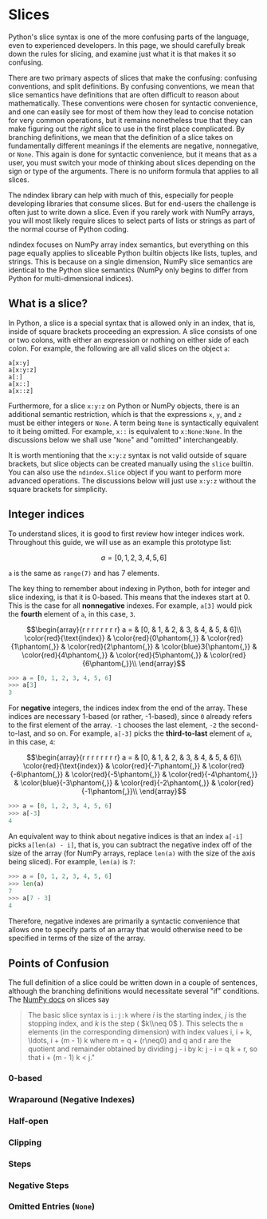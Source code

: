 # Slices

Python's slice syntax is one of the more confusing parts of the language, even
to experienced developers. In this page, we should carefully break down the
rules for slicing, and examine just what it is that makes it so confusing.

There are two primary aspects of slices that make the confusing: confusing
conventions, and split definitions. By confusing conventions, we mean that
slice semantics have definitions that are often difficult to reason about
mathematically. These conventions were chosen for syntactic convenience, and
one can easily see for most of them how they lead to concise notation for very
common operations, but it remains nonetheless true that they can make figuring
out the *right* slice to use in the first place complicated. By branching
definitions, we mean that the definition of a slice takes on fundamentally
different meanings if the elements are negative, nonnegative, or `None`. This
again is done for syntactic convenience, but it means that as a user, you must
switch your mode of thinking about slices depending on the sign or type of the
arguments. There is no uniform formula that applies to all slices.

The ndindex library can help with much of this, especially for people
developing libraries that consume slices. But for end-users the challenge is
often just to write down a slice. Even if you rarely work with NumPy arrays,
you will most likely require slices to select parts of lists or strings as
part of the normal course of Python coding.

ndindex focuses on NumPy array index semantics, but everything on this page
equally applies to sliceable Python builtin objects like lists, tuples, and
strings. This is because on a single dimension, NumPy slice semantics are
identical to the Python slice semantics (NumPy only begins to differ from
Python for multi-dimensional indices).

## What is a slice?

In Python, a slice is a special syntax that is allowed only in an index, that
is, inside of square brackets proceeding an expression. A slice consists of
one or two colons, with either an expression or nothing on either side of each
colon. For example, the following are all valid slices on the object `a`:

```
a[x:y]
a[x:y:z]
a[:]
a[x::]
a[x::z]
```

Furthermore, for a slice `x:y:z` on Python or NumPy objects, there is an additional
semantic restriction, which is that the expressions `x`, `y`, and `z` must be
either integers or `None`. A term being `None` is syntactically equivalent to
it being omitted. For example, `x::` is equivalent to `x:None:None`. In the
discussions below we shall use "`None`" and "omitted" interchangeably.

It is worth mentioning that the `x:y:z` syntax is not valid outside of square
brackets, but slice objects can be created manually using the `slice` builtin.
You can also use the `ndindex.Slice` object if you want to perform more
advanced operations. The discussions below will just use `x:y:z` without the
square brackets for simplicity.

## Integer indices

To understand slices, it is good to first review how integer indices work.
Throughout this guide, we will use as an example this prototype list:

```math
a = [0, 1, 2, 3, 4, 5, 6]
```

`a` is the same as `range(7)` and has 7 elements.

The key thing to remember about indexing in Python, both for integer and slice
indexing, is that it is 0-based. This means that the indexes start at 0. This
is the case for all **nonnegative** indexes. For example, `a[3]` would pick
the **fourth** element of `a`, in this case, `3`.

```math
\begin{array}{r r r r r r r r}
a = & [0, & 1, & 2, & 3, & 4, & 5, & 6]\\
\color{red}{\text{index}}
    & \color{red}{0\phantom{,}}
    & \color{red}{1\phantom{,}}
    & \color{red}{2\phantom{,}}
    & \color{blue}3{\phantom{,}}
    & \color{red}{4\phantom{,}}
    & \color{red}{5\phantom{,}}
    & \color{red}{6\phantom{,}}\\
\end{array}
```

```py
>>> a = [0, 1, 2, 3, 4, 5, 6]
>>> a[3]
3

```

For **negative** integers, the indices index from the end of the array. These
indices are necessary 1-based (or rather, -1-based), since `0` already refers
to the first element of the array. `-1` chooses the last element, `-2` the
second-to-last, and so on. For example, `a[-3]` picks the **third-to-last**
element of `a`, in this case, `4`:

```math
\begin{array}{r r r r r r r r}
a = & [0, & 1, & 2, & 3, & 4, & 5, & 6]\\
\color{red}{\text{index}}
    & \color{red}{-7\phantom{,}}
    & \color{red}{-6\phantom{,}}
    & \color{red}{-5\phantom{,}}
    & \color{red}{-4\phantom{,}}
    & \color{blue}{-3\phantom{,}}
    & \color{red}{-2\phantom{,}}
    & \color{red}{-1\phantom{,}}\\
\end{array}
```

```py
>>> a = [0, 1, 2, 3, 4, 5, 6]
>>> a[-3]
4

```

An equivalent way to think about negative indices is that an index `a[-i]`
picks `a[len(a) - i]`, that is, you can subtract the negative index off of
the size of the array (for NumPy arrays, replace `len(a)` with the size of the
axis being sliced). For example, `len(a)` is `7`:

```py
>>> a = [0, 1, 2, 3, 4, 5, 6]
>>> len(a)
7
>>> a[7 - 3]
4

```

Therefore, negative indexes are primarily a syntactic convenience that allows
one to specify parts of an array that would otherwise need to be specified in
terms of the size of the array.

## Points of Confusion

The full definition of a slice could be written down in a couple of sentences,
although the branching definitions would necessitate several "if" conditions.
The [NumPy docs](https://numpy.org/doc/stable/reference/arrays.indexing.html)
on slices say

> The basic slice syntax is `i:j:k` where *i* is the starting index, *j* is
> the stopping index, and *k* is the step ( $k\\neq 0$ ). This selects the `m`
> elements (in the corresponding dimension) with index values i, i + k, \ldots, i + (m - 1) k where m = q + (r\neq0) and q and r are the quotient and remainder
> obtained by dividing j - i by k: j - i = q k + r, so that i + (m - 1) k <
> j."

### 0-based



### Wraparound (Negative Indexes)

### Half-open

### Clipping

### Steps

### Negative Steps

### Omitted Entries (`None`)
